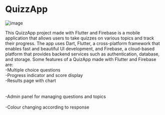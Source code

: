 # QuizzApp

![image](https://github.com/VihangaSakwithi/QuizzApp/assets/92682884/6da5ebf5-4bfc-45e1-a944-0ae7d45af40e)

This QuizzApp project made with Flutter and Firebase is a mobile application that allows users to take quizzes on various topics and track their progress. The app uses Dart, Flutter, a cross-platform framework that enables fast and beautiful UI development, and Firebase, a cloud-based platform that provides backend services such as authentication, database, and storage. Some features of a QuizApp made with Flutter and Firebase are:<br>
  -Multiple choice questions<br>
  -Progress indicator and score display<br>
  -Results page with chart<br><br><br>
  -Admin panel for managing questions and topics<br><br>
  -Colour changing according to response<br>

